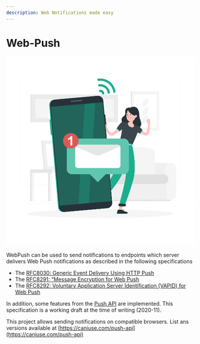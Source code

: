 ```yaml
---
description: Web Notifications made easy
---
```


# Web-Push

![Illustration by Freepik Stories \(https://stories.freepik.com/communication\)](.gitbook/assets/messages-rafiki.svg)

WebPush can be used to send notifications to endpoints which server delivers Web Push notifications as described in the following specifications

* The [RFC8030: Generic Event Delivery Using HTTP Push](https://tools.ietf.org/html/rfc8030)
* The [RFC8291: “Message Encryption for Web Push](https://tools.ietf.org/html/rfc8291)
* The [RFC8292: Voluntary Application Server Identification \(VAPID\) for Web Push](https://tools.ietf.org/html/rfc8292)

In addition, some features from the [Push API](https://w3c.github.io/push-api/) are implemented. This specification is a working draft at the time of writing \(2020-11\).

This project allows sending notifications on compatible browsers. List ans versions available at [https://caniuse.com/push-api](https://caniuse.com/push-api)


